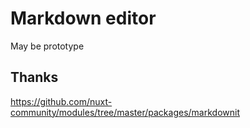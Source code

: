 # Markdown editor

May be prototype


## Thanks

https://github.com/nuxt-community/modules/tree/master/packages/markdownit
